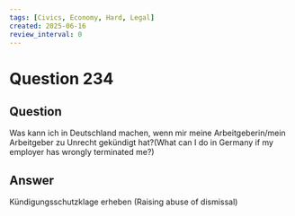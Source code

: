 ```yaml
---
tags: [Civics, Economy, Hard, Legal]
created: 2025-06-16
review_interval: 0
---
```


# Question 234

## Question

Was kann ich in Deutschland machen, wenn mir meine Arbeitgeberin/mein Arbeitgeber zu Unrecht gekündigt hat?(What can I do in Germany if my employer has wrongly terminated me?)

## Answer

Kündigungsschutzklage erheben (Raising abuse of dismissal)

